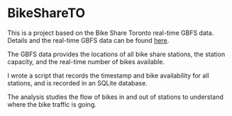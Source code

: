 # BikeShareTO

This is a project based on the Bike Share Toronto real-time GBFS data. Details and the real-time GBFS data can be found [here](https://ckan0.cf.opendata.inter.prod-toronto.ca/dataset/bike-share-toronto).

The GBFS data provides the locations of all bike share stations, the station capacity, and the real-time number of bikes available.

I wrote a script that records the timestamp and bike availability for all stations, and is recorded in an SQLite database.

The analysis studies the flow of bikes in and out of stations to understand where the bike traffic is going. 
